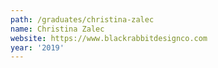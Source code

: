 ```yaml
---
path: /graduates/christina-zalec
name: Christina Zalec
website: https://www.blackrabbitdesignco.com
year: '2019'
---
```


